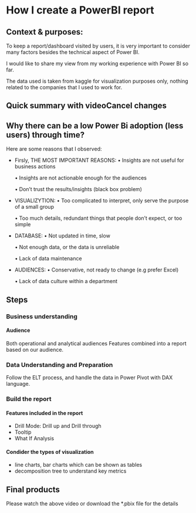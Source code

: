 # How I create a PowerBI report

## Context & purposes:
To keep a report/dashboard visited by users, it is very important to consider many factors besides the technical aspect of Power BI.

I would like to share my view from my working experience with Power BI so far.

The data used is taken from kaggle for visualization purposes only, nothing related to the companies that I used to work for.

## Quick summary with videoCancel changes


## Why there can be a low Power Bi adoption (less users) through time? 
Here are some reasons that I observed:
- Firsly, THE MOST IMPORTANT REASONS: 
  • Insights are not useful for  business actions 
  
  • Insights are not actionable enough for the audiences 
  
  • Don’t trust the results/insights (black box problem)
  
- VISUALIZYTION:
  • Too complicated to interpret, only serve the purpose of a small group 
  
  • Too much details, redundant things that people don’t expect, or too simple
  
- DATABASE: 
  • Not updated in time, slow 
  
  • Not enough data, or the data is unreliable 
  
  • Lack of data maintenance
  
- AUDIENCES: 
  • Conservative, not ready to change (e.g prefer Excel) 
  
  • Lack of data culture within a department
  


## Steps
### Business understanding 
#### Audience
Both operational and analytical audiences
Features combined into a report based on our audience.

### Data Understanding and Preparation
Follow the ELT process, and handle the data in Power Pivot with DAX language.

### Build the report
#### Features included in the report
- Drill Mode: Drill up and Drill through 
- Tooltip 
- What If Analysis

#### Condider the types of visualization
- line charts, bar charts which can be shown as tables
- decomposition tree to understand key metrics

## Final products
Please watch the above video or download the *.pbix file for the details
